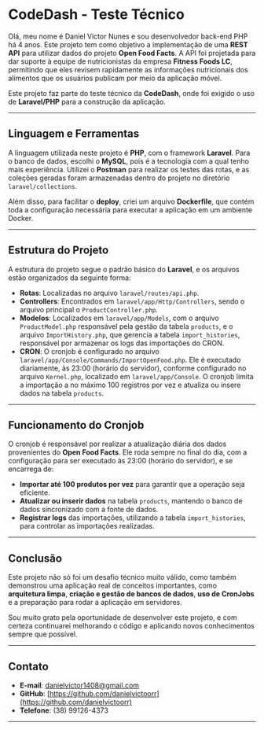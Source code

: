 # CodeDash - Teste Técnico

Olá, meu nome é Daniel Victor Nunes e sou desenvolvedor back-end PHP há 4 anos. Este projeto tem como objetivo a implementação de uma **REST API** para utilizar dados do projeto **Open Food Facts**. A API foi projetada para dar suporte à equipe de nutricionistas da empresa **Fitness Foods LC**, permitindo que eles revisem rapidamente as informações nutricionais dos alimentos que os usuários publicam por meio da aplicação móvel.

Este projeto faz parte do teste técnico da **CodeDash**, onde foi exigido o uso de **Laravel/PHP** para a construção da aplicação.

---

## Linguagem e Ferramentas

A linguagem utilizada neste projeto é **PHP**, com o framework **Laravel**. Para o banco de dados, escolhi o **MySQL**, pois é a tecnologia com a qual tenho mais experiência. Utilizei o **Postman** para realizar os testes das rotas, e as coleções geradas foram armazenadas dentro do projeto no diretório `laravel/collections`.

Além disso, para facilitar o **deploy**, criei um arquivo **Dockerfile**, que contém toda a configuração necessária para executar a aplicação em um ambiente Docker.

---

## Estrutura do Projeto

A estrutura do projeto segue o padrão básico do **Laravel**, e os arquivos estão organizados da seguinte forma:

* **Rotas**: Localizadas no arquivo `laravel/routes/api.php`.
* **Controllers**: Encontrados em `laravel/app/Http/Controllers`, sendo o arquivo principal o `ProductController.php`.
* **Modelos**: Localizados em `laravel/app/Models`, com o arquivo `ProductModel.php` responsável pela gestão da tabela `products`, e o arquivo `ImportHistory.php`, que gerencia a tabela `import_histories`, responsável por armazenar os logs das importações do CRON.
* **CRON**: O cronjob é configurado no arquivo `laravel/app/Console/Commands/ImportOpenFood.php`. Ele é executado diariamente, às 23:00 (horário do servidor), conforme configurado no arquivo `Kernel.php`, localizado em `laravel/app/Console`. O cronjob limita a importação a no máximo 100 registros por vez e atualiza ou insere dados na tabela `products`.

---

## Funcionamento do Cronjob

O cronjob é responsável por realizar a atualização diária dos dados provenientes do **Open Food Facts**. Ele roda sempre no final do dia, com a configuração para ser executado às 23:00 (horário do servidor), e se encarrega de:

* **Importar até 100 produtos por vez** para garantir que a operação seja eficiente.
* **Atualizar ou inserir dados** na tabela `products`, mantendo o banco de dados sincronizado com a fonte de dados.
* **Registrar logs** das importações, utilizando a tabela `import_histories`, para controlar as importações realizadas.

---

## Conclusão

Este projeto não só foi um desafio técnico muito válido, como também demonstrou uma aplicação real de conceitos importantes, como **arquitetura limpa**, **criação e gestão de bancos de dados**, **uso de CronJobs** e a preparação para rodar a aplicação em servidores.

Sou muito grato pela oportunidade de desenvolver este projeto, e com certeza continuarei melhorando o código e aplicando novos conhecimentos sempre que possível.

---

## Contato

* **E-mail**: [danielvictor1408@gmail.com](mailto:danielvictor1408@gmail.com)
* **GitHub**: [https://github.com/danielvictoorr](https://github.com/danielvictoorr)
* **Telefone**: (38) 99126-4373

---


